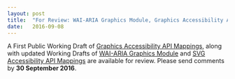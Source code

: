 ```yaml
---
layout: post
title:  "For Review: WAI-ARIA Graphics Module, Graphics Accessibility API Mappings, and SVG Accessibility API Mappings"
date:   2016-09-08
---
```

<p>A First Public Working Draft of <a href="http://www.w3.org/TR/2016/Wd-graphics-aam-1.0-20160908/">Graphics Accessibility API Mappings</a>, along with updated Working Drafts of <a href="http://www.w3.org/TR/2016/WD-graphics-aria-1.0-20160908/">WAI-ARIA Graphics Module</a> and <a href="http://www.w3.org/TR/2016/WD-svg-aam-1.0-20160908/">SVG Accessibility API Mappings</a> are available for review. Please send comments by <strong>30 September 2016</strong>.</p>